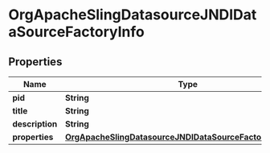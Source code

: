 

# OrgApacheSlingDatasourceJNDIDataSourceFactoryInfo

## Properties

Name | Type | Description | Notes
------------ | ------------- | ------------- | -------------
**pid** | **String** |  |  [optional]
**title** | **String** |  |  [optional]
**description** | **String** |  |  [optional]
**properties** | [**OrgApacheSlingDatasourceJNDIDataSourceFactoryProperties**](OrgApacheSlingDatasourceJNDIDataSourceFactoryProperties.md) |  |  [optional]



